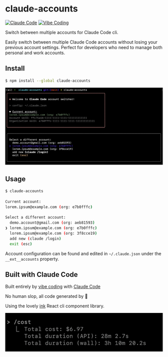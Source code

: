 # claude-accounts

[![Claude Code](https://img.shields.io/badge/Claude_Code-✻-D97757)](https://docs.anthropic.com/en/docs/agents-and-tools/claude-code/overview) [![Vibe Coding](https://img.shields.io/badge/Vibe_Coding-🤖-7289DA)](https://x.com/karpathy/status/1886192184808149383)


Switch between multiple accounts for Claude Code cli.

Easily switch between multiple Claude Code accounts without losing your previous account settings. Perfect for developers who need to manage both personal and work accounts.

## Install

```bash
$ npm install --global claude-accounts
```

![Demo](https://raw.githubusercontent.com/danmana/claude-accounts/main/demo.png)

## Usage

```bash
$ claude-accounts

Current account:
lorem.ipsum@example.com (org: e7b0fffc)

Select a different account:
  demo.account@gmail.com (org: aeb81593)
❯ lorem.ipsum@example.com (org: e7b0fffc)
  lorem.ipsum@example.com (org: 3f8cce19)
  add new (claude /login)
  exit (esc) 
```

Account configuration can be found and edited in `~/.claude.json` under the `__ext__accounts` property.

## Built with Claude Code

Built entirely by [vibe coding](https://x.com/karpathy/status/1886192184808149383) with [Claude Code](https://docs.anthropic.com/en/docs/agents-and-tools/claude-code/overview)

No human slop, all code generated by 🤖

Using the lovely [ink](https://github.com/vadimdemedes/ink) React cli component library.

![Cost](https://raw.githubusercontent.com/danmana/claude-accounts/main/cost.png)
